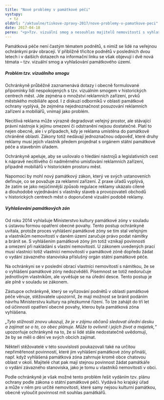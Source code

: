 ```yaml
---
title: "Nové problémy v památkové péči"
vystupy:
  - tz
oldUrl: "/aktualne/tiskove-zpravy-2017/nove-problemy-v-pamatkove-peci"
date: 2017-04-18
perex: "<p>Tzv. vizuální smog a nesouhlas majitelů nemovitostí s vyhlašováním památkových zón jsou dvě nová témata, která se v poslední době opakují v podnětech a dotazech veřejné ochránkyni práv. Rozšiřují tradiční problémy památkové péče (zejména dotace pro vlastníky nemovitostí v památkovém území), pro jejichž řešení se s nadějí očekává dlouho připravovaný a nyní projednávaný nový památkový zákon.</p>"
---
```


<!-- imported from the old website -->

<p>Památková péče není častým tématem podnětů, s nimiž se lidé na veřejnou ochránkyni práv obracejí. V přibližně třicítce podnětů v posledních dvou letech i v dalších dotazech na informační linku se však objevují i dvě nová témata – tzv. vizuální smog a vyhlašování památkového území.</p> <h5>Problém tzv. vizuálního smogu</h5> <p>Ochránkyně průběžně zaznamenává dotazy i obecně formulované připomínky lidí nespokojených s tzv. vizuálním smogem v historických centrech měst. Jde zejména o množství reklamních zařízení, prvků městského mobiliáře apod. I z diskuzí odborníků v oblasti památkové ochrany vyplývá, že zejména nejednoznačnost posuzování reklamních zařízení a mobiliářů, vnímají jako problém.</p> <p>Necitlivá reklama může výrazně degradovat veřejný prostor, ale stávající právní nástroje k jejímu omezení či odstranění nejsou dostatečné. Platí to nejen obecně, ale i v případech, kdy je reklama umístěna do památkově chráněné oblasti. Zákony totiž nedávají jednoznačnou odpověď, které druhy reklamy musí jejich vlastník předem projednat s orgánem státní památkové péče a stavebním úřadem. </p> <p>Ochránkyně apeluje, aby se usilovalo o hledání nástrojů a legislativních cest k nápravě necitlivého či nadměrného umisťování reklamních zařízení, případně mobiliářů v historickém prostoru měst.</p> <p>Napomoci by mohl nový památkový zákon, který ve svých ustanoveních definuje, co se považuje za reklamní zařízení. Z praxe úřadů vyplývá, že zatím se jako nejúčinnější způsob regulace reklamy ukázalo cílené a dlouhodobé vyjednávání s vlastníky staveb a provozovateli obchodů v historických centrech měst o doporučené vizuální podobě reklamy. </p> <h5>Vyhlašování památkových zón</h5> <p>Od roku 2014 vyhlašuje Ministerstvo kultury památkové zóny v souladu s ústavou formou opatření obecné povahy. Tento postup ochránkyně uvítala, protože proces vyhlášení památkové zóny se tím stal veřejným a vlastníkům nemovitostí v daném území zaručuje právo podat námitky a bránit se. S vyhlášením památkové zóny jim totiž vznikají povinnosti a omezení při nakládání s vlastní nemovitostí. U zákonem uvedených prací musí vlastníci totiž vlastníci nemovitostí v památkové zóně dopředu žádat o vydání závazného stanoviska příslušný orgán státní památkové péče.</p> <p>Na ochránkyni se v poslední obrací vlastníci nemovitostí s námitkou, že se o vyhlášení památkové zóny nedozvěděli. Písemnost se totiž nedoručuje jednotlivým vlastníkům, ale vyvěšuje se na úřední desce. Tento postup je ale plně v souladu se zákonem.</p> <p>Zástupce ochránkyně, který se vyřizování podnětů v oblasti památkové péče věnuje, stěžovatele upozornil, že mají možnost se bránit podáním návrhu Ministerstvu kultury na přezkumné řízení. To lze zahájit do tří let od účinnosti opatření obecné povahy, kterou byla památková zóna vyhlášena. </p> <p><i>„Tyto stížnosti znovu ukazují, že je v zájmu občanů sledovat úřední desku a zajímat se o to, co obec plánuje. Může to ovlivnit i jejich život a majetek,“</i> upozorňuje ochránkyně na to, že si lidé stále nedostatečně uvědomují, že by se měli o dění ve svých obcích zajímat.</p> <p>Někteří stěžovatelé v této souvislosti poukazovali také na určitou nepřiměřenost povinností, které jim vyhlášení památkové zóny přináší, např. když vyhlášená památková zóna zahrnuje kromě obce chatovou oblast v okolí. Majitelé chat pak mají stejnou povinnost žádat památkáře o vydání závazného stanoviska, jako je tomu u vlastníků nemovitostí v obci. </p><p> Podle ochránkyně je však možné tento problém řešit vydáním tzv. plánu ochrany podle zákona o státní památkové péči. Vydává ho krajský úřad a může v něm pro určité nemovitosti, které samy nejsou kulturní památkou, obecně vyloučit povinnost mít souhlas památkářů.</p>
